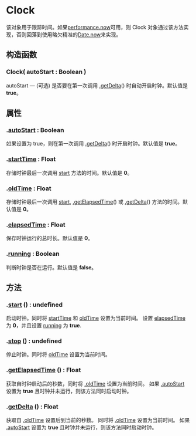 # Clock

该对象用于跟踪时间。如果[performance.now](https://developer.mozilla.org/en-US/docs/Web/API/Performance/now)可用，则 Clock 对象通过该方法实现，否则回落到使用略欠精准的[Date.now](https://developer.mozilla.org/en/docs/Web/JavaScript/Reference/Global_Objects/Date/now)来实现。

## 构造函数

### Clock( autoStart : Boolean )

autoStart — (可选) 是否要在第一次调用 [.getDelta](https://threejs.org/docs/index.html#api/zh/core/Clock.getDelta)() 时自动开启时钟。默认值是 **true**。

## 属性

### .[autoStart](https://threejs.org/docs/index.html#api/zh/core/Clock.autoStart) : Boolean

如果设置为 true，则在第一次调用 [.getDelta](https://threejs.org/docs/index.html#api/zh/core/Clock.getDelta)() 时开启时钟。默认值是 **true**。

### .[startTime](https://threejs.org/docs/index.html#api/zh/core/Clock.startTime) : Float

存储时钟最后一次调用 [start](https://threejs.org/docs/index.html#api/zh/core/Clock.start) 方法的时间。默认值是 **0**。

### .[oldTime](https://threejs.org/docs/index.html#api/zh/core/Clock.oldTime) : Float

存储时钟最后一次调用 [start](https://threejs.org/docs/index.html#api/zh/core/Clock.start), [.getElapsedTime](https://threejs.org/docs/index.html#api/zh/core/Clock.getElapsedTime)() 或 [.getDelta](https://threejs.org/docs/index.html#api/zh/core/Clock.getDelta)() 方法的时间。默认值是 **0**。

### .[elapsedTime](https://threejs.org/docs/index.html#api/zh/core/Clock.elapsedTime) : Float

保存时钟运行的总时长。默认值是 **0**。

### .[running](https://threejs.org/docs/index.html#api/zh/core/Clock.running) : Boolean

判断时钟是否在运行。默认值是 **false**。

## 方法

### .[start](https://threejs.org/docs/index.html#api/zh/core/Clock.start) () : undefined

启动时钟。同时将 [startTime](https://threejs.org/docs/index.html#api/zh/core/Clock.startTime) 和 [oldTime](https://threejs.org/docs/index.html#api/zh/core/Clock.oldTime) 设置为当前时间。 设置 [elapsedTime](https://threejs.org/docs/index.html#api/zh/core/Clock.elapsedTime) 为 **0**，并且设置 [running](https://threejs.org/docs/index.html#api/zh/core/Clock.running) 为 **true**.

### .[stop](https://threejs.org/docs/index.html#api/zh/core/Clock.stop) () : undefined

停止时钟。同时将 [oldTime](https://threejs.org/docs/index.html#api/zh/core/Clock.oldTime) 设置为当前时间。

### .[getElapsedTime](https://threejs.org/docs/index.html#api/zh/core/Clock.getElapsedTime) () : Float

获取自时钟启动后的秒数，同时将 [.oldTime](https://threejs.org/docs/index.html#api/zh/core/Clock.oldTime) 设置为当前时间。
如果 [.autoStart](https://threejs.org/docs/index.html#api/zh/core/Clock.autoStart) 设置为 **true** 且时钟并未运行，则该方法同时启动时钟。

### .[getDelta](https://threejs.org/docs/index.html#api/zh/core/Clock.getDelta) () : Float

获取自 [.oldTime](https://threejs.org/docs/index.html#api/zh/core/Clock.oldTime) 设置后到当前的秒数。 同时将 [.oldTime](https://threejs.org/docs/index.html#api/zh/core/Clock.oldTime) 设置为当前时间。
如果 [.autoStart](https://threejs.org/docs/index.html#api/zh/core/Clock.autoStart) 设置为 **true** 且时钟并未运行，则该方法同时启动时钟。
